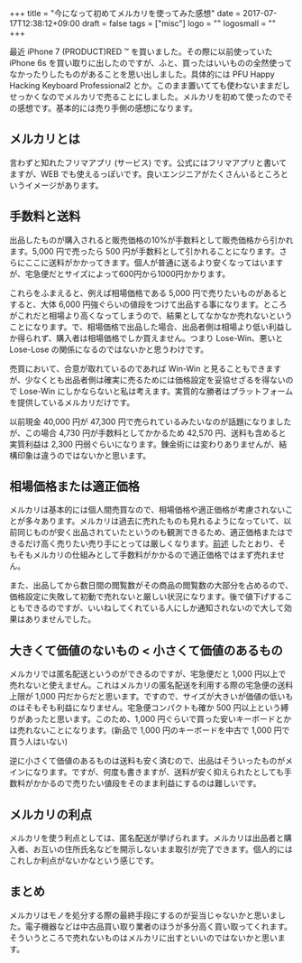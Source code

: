 +++
title = "今になって初めてメルカリを使ってみた感想"
date = 2017-07-17T12:38:12+09:00
draft = false
tags = ["misc"]
logo = ""
logosmall = ""
+++

最近 iPhone 7 (PRODUCT)RED &trade; を買いました。その際に以前使っていた iPhone 6s を買い取りに出したのですが、ふと、買ったはいいものの全然使ってなかったりしたものがあることを思い出しました。具体的には PFU Happy Hacking Keyboard Professional2 とか。このまま置いてても使わないままだしせっかくなのでメルカリで売ることにしました。メルカリを初めて使ったのでその感想です。基本的には売り手側の感想になります。

## メルカリとは

言わずと知れたフリマアプリ (サービス) です。公式にはフリマアプリと書いてますが、WEB でも使えるっぽいです。良いエンジニアがたくさんいるところというイメージがあります。

## 手数料と送料

出品したものが購入されると販売価格の10%が手数料として販売価格から引かれます。5,000 円で売ったら 500 円が手数料として引かれることになります。さらにここに送料がかかってきます。個人が普通に送るより安くなってはいますが、宅急便だとサイズによって600円から1000円かかります。

これらをふまえると、例えば相場価格である 5,000 円で売りたいものがあるとすると、大体 6,000 円強ぐらいの値段をつけて出品する事になります。ところがこれだと相場より高くなってしまうので、結果としてなかなか売れないということになります。で、相場価格で出品した場合、出品者側は相場より低い利益しか得られず、購入者は相場価格でしか買えません。つまり Lose-Win、悪いと Lose-Lose の関係になるのではないかと思うわけです。

売買において、合意が取れているのであれば Win-Win と見ることもできますが、少なくとも出品者側は確実に売るためには価格設定を妥協せざるを得ないので Lose-Win にしかならないと私は考えます。実質的な勝者はプラットフォームを提供しているメルカリだけです。

以前現金 40,000 円が 47,300 円で売られているみたいなのが話題になりましたが、この場合 4,730 円が手数料としてかかるため 42,570 円、送料も含めると実質利益は 2,300 円弱ぐらいになります。錬金術には変わりありませんが、結構印象は違うのではないかと思います。

## 相場価格または適正価格

メルカリは基本的には個人間売買なので、相場価格や適正価格が考慮されないことが多々あります。メルカリは過去に売れたものも見れるようになっていて、以前同じものが安く出品されていたというのも観測できるため、適正価格またはできるだけ高く売りたい売り手にとっては厳しくなります。[前述](#手数料と送料) したとおり、そもそもメルカリの仕組みとして手数料がかかるので適正価格ではまず売れません。

また、出品してから数日間の閲覧数がその商品の閲覧数の大部分を占めるので、価格設定に失敗して初動で売れないと厳しい状況になります。後で値下げすることもできるのですが、いいねしてくれている人にしか通知されないので大して効果はありませんでした。

## 大きくて価値のないもの < 小さくて価値のあるもの

メルカリでは匿名配送というのができるのですが、宅急便だと 1,000 円以上で売れないと使えません。これはメルカリの匿名配送を利用する際の宅急便の送料上限が 1,000 円だからだと思います。ですので、サイズが大きいが価値の低いものはそもそも利益になりません。宅急便コンパクトも確か 500 円以上という縛りがあったと思います。このため、1,000 円ぐらいで買った安いキーボードとかは売れないことになります。(新品で 1,000 円のキーボードを中古で 1,000 円で買う人はいない)

逆に小さくて価値のあるものは送料も安く済むので、出品はそういったものがメインになります。ですが、何度も書きますが、送料が安く抑えられたとしても手数料がかかるので売りたい値段をそのまま利益にするのは難しいです。

## メルカリの利点

メルカリを使う利点としては、匿名配送が挙げられます。メルカリは出品者と購入者、お互いの住所氏名などを開示しないまま取引が完了できます。個人的にはこれしか利点がないかなという感じです。

## まとめ

メルカリはモノを処分する際の最終手段にするのが妥当じゃないかと思いました。電子機器などは中古品買い取り業者のほうが多分高く買い取ってくれます。そういうところで売れないものはメルカリに出すといいのではないかと思います。
